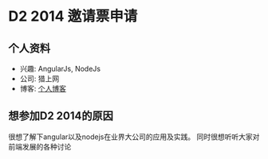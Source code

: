 # D2 2014 邀请票申请

## 个人资料

- 兴趣: AngularJs, NodeJs
- 公司: 猎上网
- 博客: [个人博客](http://oracle-li.github.io)

## 想参加D2 2014的原因

很想了解下angular以及nodejs在业界大公司的应用及实践。
同时很想听听大家对前端发展的各种讨论

